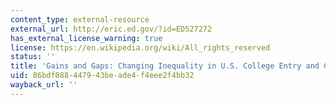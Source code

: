 ```yaml
---
content_type: external-resource
external_url: http://eric.ed.gov/?id=ED527272
has_external_license_warning: true
license: https://en.wikipedia.org/wiki/All_rights_reserved
status: ''
title: 'Gains and Gaps: Changing Inequality in U.S. College Entry and Completion'
uid: 86bdf088-4479-43be-ade4-f4eee2f4bb32
wayback_url: ''
---
```

